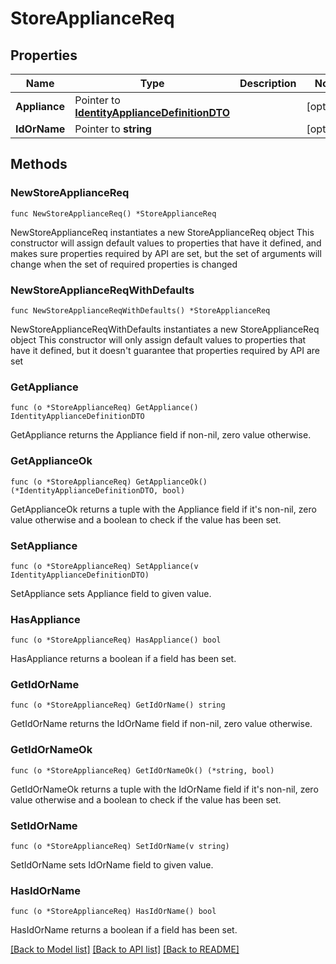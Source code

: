 # StoreApplianceReq

## Properties

Name | Type | Description | Notes
------------ | ------------- | ------------- | -------------
**Appliance** | Pointer to [**IdentityApplianceDefinitionDTO**](IdentityApplianceDefinitionDTO.md) |  | [optional] 
**IdOrName** | Pointer to **string** |  | [optional] 

## Methods

### NewStoreApplianceReq

`func NewStoreApplianceReq() *StoreApplianceReq`

NewStoreApplianceReq instantiates a new StoreApplianceReq object
This constructor will assign default values to properties that have it defined,
and makes sure properties required by API are set, but the set of arguments
will change when the set of required properties is changed

### NewStoreApplianceReqWithDefaults

`func NewStoreApplianceReqWithDefaults() *StoreApplianceReq`

NewStoreApplianceReqWithDefaults instantiates a new StoreApplianceReq object
This constructor will only assign default values to properties that have it defined,
but it doesn't guarantee that properties required by API are set

### GetAppliance

`func (o *StoreApplianceReq) GetAppliance() IdentityApplianceDefinitionDTO`

GetAppliance returns the Appliance field if non-nil, zero value otherwise.

### GetApplianceOk

`func (o *StoreApplianceReq) GetApplianceOk() (*IdentityApplianceDefinitionDTO, bool)`

GetApplianceOk returns a tuple with the Appliance field if it's non-nil, zero value otherwise
and a boolean to check if the value has been set.

### SetAppliance

`func (o *StoreApplianceReq) SetAppliance(v IdentityApplianceDefinitionDTO)`

SetAppliance sets Appliance field to given value.

### HasAppliance

`func (o *StoreApplianceReq) HasAppliance() bool`

HasAppliance returns a boolean if a field has been set.

### GetIdOrName

`func (o *StoreApplianceReq) GetIdOrName() string`

GetIdOrName returns the IdOrName field if non-nil, zero value otherwise.

### GetIdOrNameOk

`func (o *StoreApplianceReq) GetIdOrNameOk() (*string, bool)`

GetIdOrNameOk returns a tuple with the IdOrName field if it's non-nil, zero value otherwise
and a boolean to check if the value has been set.

### SetIdOrName

`func (o *StoreApplianceReq) SetIdOrName(v string)`

SetIdOrName sets IdOrName field to given value.

### HasIdOrName

`func (o *StoreApplianceReq) HasIdOrName() bool`

HasIdOrName returns a boolean if a field has been set.


[[Back to Model list]](../README.md#documentation-for-models) [[Back to API list]](../README.md#documentation-for-api-endpoints) [[Back to README]](../README.md)


